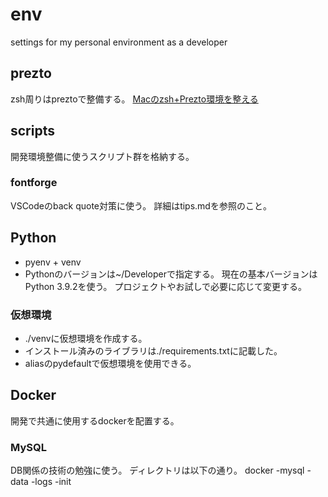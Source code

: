 # env
settings for my personal environment as a developer

## prezto
zsh周りはpreztoで整備する。
[Macのzsh+Prezto環境を整える](https://qiita.com/Holoyu/items/bccc4901f6a9d1eb58ff)

## scripts
開発環境整備に使うスクリプト群を格納する。

### fontforge
VSCodeのback quote対策に使う。
詳細はtips.mdを参照のこと。

## Python
- pyenv + venv
- Pythonのバージョンは~/Developerで指定する。
現在の基本バージョンはPython 3.9.2を使う。
プロジェクトやお試しで必要に応じて変更する。
### 仮想環境
- ./venvに仮想環境を作成する。
- インストール済みのライブラリは./requirements.txtに記載した。
- aliasのpydefaultで仮想環境を使用できる。

## Docker
開発で共通に使用するdockerを配置する。
### MySQL
DB関係の技術の勉強に使う。
ディレクトリは以下の通り。
docker
 -mysql
  -data
  -logs
  -init

